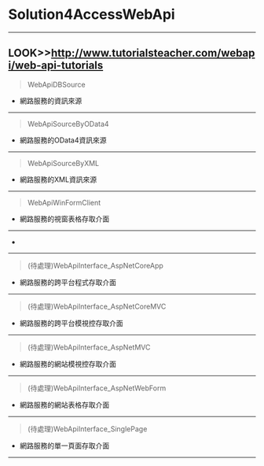 # Solution4AccessWebApi
---
LOOK>>http://www.tutorialsteacher.com/webapi/web-api-tutorials
---
> WebApiDBSource
* 網路服務的資訊來源
---
> WebApiSourceByOData4
* 網路服務的OData4資訊來源
---
> WebApiSourceByXML
* 網路服務的XML資訊來源
---
> WebApiWinFormClient
* 網路服務的視窗表格存取介面
---
> 
* 
---
> (待處理)WebApiInterface_AspNetCoreApp
* 網路服務的跨平台程式存取介面
---
> (待處理)WebApiInterface_AspNetCoreMVC
* 網路服務的跨平台模視控存取介面
---
> (待處理)WebApiInterface_AspNetMVC
* 網路服務的網站模視控存取介面
---
> (待處理)WebApiInterface_AspNetWebForm
* 網路服務的網站表格存取介面
---
> (待處理)WebApiInterface_SinglePage
* 網路服務的單一頁面存取介面
---